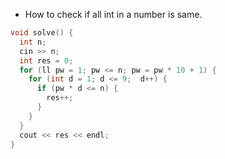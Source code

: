 - How to check if all int in a number is same.
```cpp
void solve() {
  int n;
  cin >> n;
  int res = 0;
  for (ll pw = 1; pw <= n; pw = pw * 10 + 1) {
    for (int d = 1; d <= 9;  d++) {
      if (pw * d <= n) {
        res++;
      }
    }
  }
  cout << res << endl;
}
```